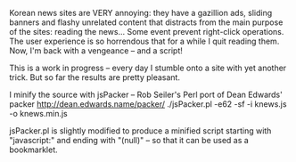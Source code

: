 Korean news sites are VERY annoying: they have a gazillion ads, sliding banners and flashy unrelated content that distracts from the main purpose of the sites: reading the news... Some event prevent right-click operations. The user experience is so horrendous that for a while I quit reading them. Now, I'm back with a vengeance – and a script!

This is a work in progress – every day I stumble onto a site with yet another trick. But so far the results are pretty pleasant.

I minify the source with jsPacker – Rob Seiler's Perl port of Dean Edwards' packer http://dean.edwards.name/packer/
./jsPacker.pl -e62 -sf -i knews.js -o knews.min.js

jsPacker.pl is slightly modified to produce a minified script starting with "javascript:" and ending with "(null)" – so that it can be used as a bookmarklet.